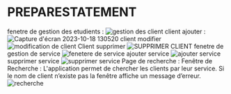 # PREPARESTATEMENT
fenetre de gestion des etudients :
![gestion des client](https://github.com/simo-laaouibi/projetJDBC/assets/148088062/d53fcb33-48fc-4d6c-b703-61e8c7b5a2f8)
client ajouter :
![Capture d'écran 2023-10-18 130520](https://github.com/simo-laaouibi/projetJDBC/assets/148088062/f724e19b-f08f-4253-8df7-1b15bc078a2d)
client modifier 
![modification de client](https://github.com/simo-laaouibi/projetJDBC/assets/148088062/7a20a323-b433-48fb-99ed-22b4ca5e4461)
Client supprimer 
![SUPPRIMER CLIENT](https://github.com/simo-laaouibi/projetJDBC/assets/148088062/a33a4255-6478-4430-b4ea-afcf0b0970a1)
fenetre de gestion de service 
![fenetere de service ](https://github.com/simo-laaouibi/projetJDBC/assets/148088062/1482cab5-7afa-4580-896c-2c55d3546e3a)
ajouter service 
![ajouter service ](https://github.com/simo-laaouibi/PREPARESTATEMENT/assets/148088062/91d6d892-9d20-445f-97c6-642caafb9b1d)
supprimer service 
![supprimer service ](https://github.com/simo-laaouibi/PREPARESTATEMENT/assets/148088062/d3778f62-ba9d-44d8-bca9-3e6e799ce859)
Page de recherche :
Fenêtre de Recherche : L'application permet de chercher les clients par leur service. Si le nom de 
client n’existe pas la fenêtre affiche un message d’erreur.
![recherche](https://github.com/simo-laaouibi/PREPARESTATEMENT/assets/148088062/9e8fa970-3a14-4256-92ba-35d452d1b36a)
